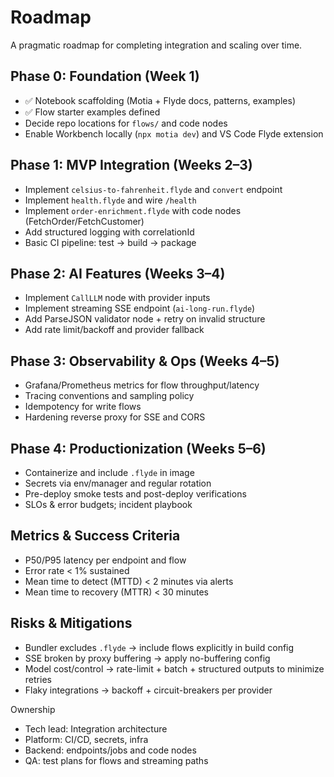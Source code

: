 # Roadmap

A pragmatic roadmap for completing integration and scaling over time.

## Phase 0: Foundation (Week 1)
- ✅ Notebook scaffolding (Motia + Flyde docs, patterns, examples)
- ✅ Flow starter examples defined
- Decide repo locations for `flows/` and code nodes
- Enable Workbench locally (`npx motia dev`) and VS Code Flyde extension

## Phase 1: MVP Integration (Weeks 2–3)
- Implement `celsius-to-fahrenheit.flyde` and `convert` endpoint
- Implement `health.flyde` and wire `/health`
- Implement `order-enrichment.flyde` with code nodes (FetchOrder/FetchCustomer)
- Add structured logging with correlationId
- Basic CI pipeline: test → build → package

## Phase 2: AI Features (Weeks 3–4)
- Implement `CallLLM` node with provider inputs
- Implement streaming SSE endpoint (`ai-long-run.flyde`)
- Add ParseJSON validator node + retry on invalid structure
- Add rate limit/backoff and provider fallback

## Phase 3: Observability & Ops (Weeks 4–5)
- Grafana/Prometheus metrics for flow throughput/latency
- Tracing conventions and sampling policy
- Idempotency for write flows
- Hardening reverse proxy for SSE and CORS

## Phase 4: Productionization (Weeks 5–6)
- Containerize and include `.flyde` in image
- Secrets via env/manager and regular rotation
- Pre-deploy smoke tests and post-deploy verifications
- SLOs & error budgets; incident playbook

## Metrics & Success Criteria
- P50/P95 latency per endpoint and flow
- Error rate < 1% sustained
- Mean time to detect (MTTD) < 2 minutes via alerts
- Mean time to recovery (MTTR) < 30 minutes

## Risks & Mitigations
- Bundler excludes `.flyde` → include flows explicitly in build config
- SSE broken by proxy buffering → apply no-buffering config
- Model cost/control → rate-limit + batch + structured outputs to minimize retries
- Flaky integrations → backoff + circuit-breakers per provider

Ownership
- Tech lead: Integration architecture
- Platform: CI/CD, secrets, infra
- Backend: endpoints/jobs and code nodes
- QA: test plans for flows and streaming paths

